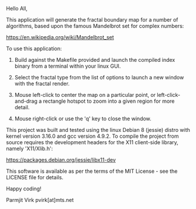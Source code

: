 Hello All,

This application will generate the fractal boundary map for a number of algorithms, based upon the famous Mandelbrot set for complex numbers:

https://en.wikipedia.org/wiki/Mandelbrot_set

To use this application:

1) Build against the Makefile provided and launch the compiled index binary from a terminal within your linux GUI.

2) Select the fractal type from the list of options to launch a new window with the fractal render.

3) Mouse left-click to center the map on a particular point, or left-click-and-drag a rectangle hotspot to zoom into a given region for more detail.

4) Mouse right-click or use the 'q' key to close the window.

This project was built and tested using the linux Debian 8 (jessie) distro with kernel version 3.16.0 and gcc version 4.9.2.  To compile the project from source requires the development headers for the X11 client-side library, namely 'X11/Xlib.h':

https://packages.debian.org/jessie/libx11-dev

This software is available as per the terms of the MIT License - see the LICENSE file for details.

Happy coding!

Parmjit Virk
pvirk[at]mts.net
